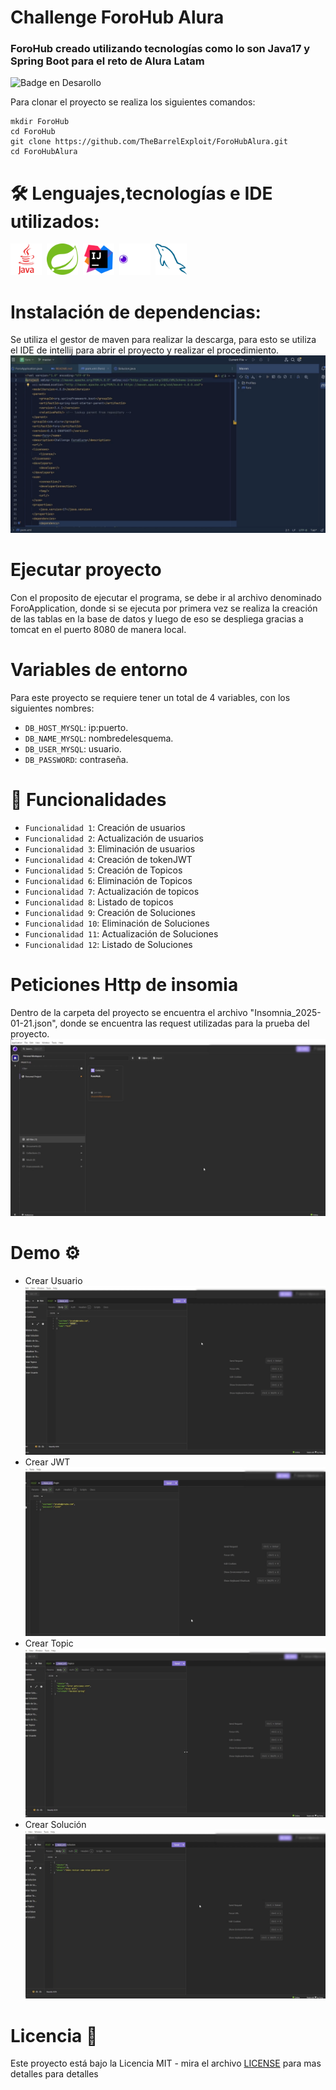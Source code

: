 # Challenge ForoHub Alura

### ForoHub creado utilizando tecnologías como lo son Java17 y Spring Boot para el reto de Alura Latam
![Badge en Desarollo](https://img.shields.io/badge/STATUS-%20Finalizado-red)


Para clonar el proyecto se realiza los siguientes comandos:

```
mkdir ForoHub
cd ForoHub 
git clone https://github.com/TheBarrelExploit/ForoHubAlura.git
cd ForoHubAlura
```
# :hammer_and_wrench: Lenguajes,tecnologías e IDE utilizados:
<div> 
 <img src="https://github.com/devicons/devicon/blob/master/icons/java/java-plain-wordmark.svg" title="Java" alt="Java" width="50" height="50"/>&nbsp;
 <img src="https://github.com/devicons/devicon/blob/master/icons/spring/spring-original.svg"  title="Spring Boot" alt="Spring Boot" width="50" height="50"/>&nbsp;
 <img src="https://github.com/devicons/devicon/blob/master/icons/intellij/intellij-original.svg"  title="intellij" alt="intellij" width="50" height="50"/>&nbsp;
 <img src="https://github.com/devicons/devicon/blob/master/icons/insomnia/insomnia-original-wordmark.svg"  title="insomnia" alt="insomnia" width="50" height="50"/>&nbsp;
 <img src="https://github.com/devicons/devicon/blob/master/icons/mysql/mysql-original.svg"  title="MYSQL" alt="MYSQL" width="50" height="50"/>
</div>

# Instalación de dependencias:
Se utiliza el gestor de maven para realizar la descarga, para esto se utiliza el IDE de intellij para abrir el proyecto y realizar el procedimiento.
![InstalarDependencias](resource/instalardependencias.gif)
# Ejecutar proyecto
Con el proposito de ejecutar el programa, se debe ir al archivo denominado ForoApplication, donde si se ejecuta por primera vez
se realiza la creación de las tablas en la base de datos y luego de eso se despliega gracias a tomcat en el puerto 8080 de manera 
local.
# Variables de entorno
Para este proyecto se requiere tener un total de 4 variables, con los siguientes nombres:
- `DB_HOST_MYSQL`: ip:puerto.
- `DB_NAME_MYSQL`: nombredelesquema.
- `DB_USER_MYSQL`: usuario.
- `DB_PASSWORD`: contraseña.

# 🔨 Funcionalidades 
- `Funcionalidad 1`: Creación de usuarios 
- `Funcionalidad 2`: Actualización de usuarios
- `Funcionalidad 3`: Eliminación de usuarios
- `Funcionalidad 4`: Creación de tokenJWT
- `Funcionalidad 5`: Creación de Topicos
- `Funcionalidad 6`: Eliminación de Topicos
- `Funcionalidad 7`: Actualización de topicos
- `Funcionalidad 8`: Listado de topicos
- `Funcionalidad 9`: Creación de Soluciones
- `Funcionalidad 10`: Eliminación de Soluciones
- `Funcionalidad 11`: Actualización de Soluciones
- `Funcionalidad 12`: Listado de Soluciones
# Peticiones Http de insomia 
Dentro de la carpeta del proyecto se encuentra el archivo "Insomnia_2025-01-21.json", donde 
se encuentra las request utilizadas para la prueba del proyecto.
![ExportarRequest](resource/insomia.gif)


# Demo ⚙️
- Crear Usuario
![CrearUsuario](resource/crearusuario.gif)
- Crear JWT
![CrearJWT](resource/creartoken.gif)
- Crear Topic
![CrearTopic](resource/creartopico.gif)
- Crear Solución
![CrearSolucion](resource/crearsolucion.gif)

# Licencia 📄
Este proyecto está bajo la Licencia MIT - mira el archivo [LICENSE](LICENSE) para mas detalles para detalles








